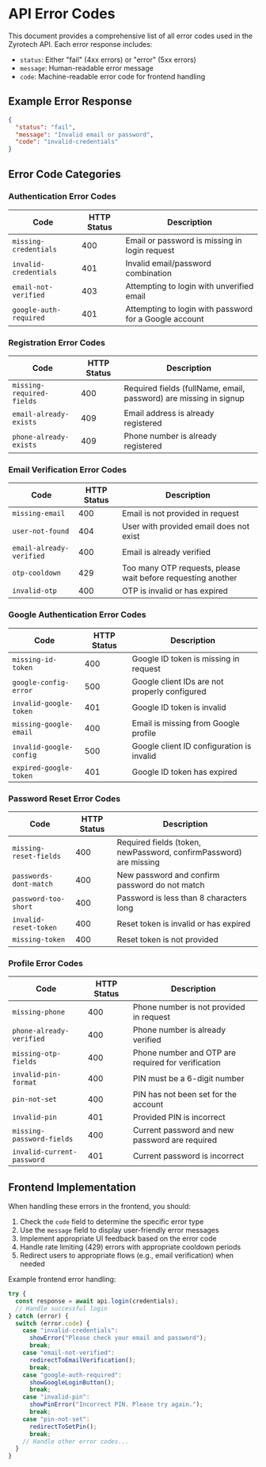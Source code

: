 # API Error Codes

This document provides a comprehensive list of all error codes used in the Zyrotech API. Each error response includes:

- `status`: Either "fail" (4xx errors) or "error" (5xx errors)
- `message`: Human-readable error message
- `code`: Machine-readable error code for frontend handling

## Example Error Response

```json
{
  "status": "fail",
  "message": "Invalid email or password",
  "code": "invalid-credentials"
}
```

## Error Code Categories

### Authentication Error Codes

| Code                   | HTTP Status | Description                                            |
| ---------------------- | ----------- | ------------------------------------------------------ |
| `missing-credentials`  | 400         | Email or password is missing in login request          |
| `invalid-credentials`  | 401         | Invalid email/password combination                     |
| `email-not-verified`   | 403         | Attempting to login with unverified email              |
| `google-auth-required` | 401         | Attempting to login with password for a Google account |

### Registration Error Codes

| Code                      | HTTP Status | Description                                                       |
| ------------------------- | ----------- | ----------------------------------------------------------------- |
| `missing-required-fields` | 400         | Required fields (fullName, email, password) are missing in signup |
| `email-already-exists`    | 409         | Email address is already registered                               |
| `phone-already-exists`    | 409         | Phone number is already registered                                |

### Email Verification Error Codes

| Code                     | HTTP Status | Description                                                  |
| ------------------------ | ----------- | ------------------------------------------------------------ |
| `missing-email`          | 400         | Email is not provided in request                             |
| `user-not-found`         | 404         | User with provided email does not exist                      |
| `email-already-verified` | 400         | Email is already verified                                    |
| `otp-cooldown`           | 429         | Too many OTP requests, please wait before requesting another |
| `invalid-otp`            | 400         | OTP is invalid or has expired                                |

### Google Authentication Error Codes

| Code                    | HTTP Status | Description                                   |
| ----------------------- | ----------- | --------------------------------------------- |
| `missing-id-token`      | 400         | Google ID token is missing in request         |
| `google-config-error`   | 500         | Google client IDs are not properly configured |
| `invalid-google-token`  | 401         | Google ID token is invalid                    |
| `missing-google-email`  | 400         | Email is missing from Google profile          |
| `invalid-google-config` | 500         | Google client ID configuration is invalid     |
| `expired-google-token`  | 401         | Google ID token has expired                   |

### Password Reset Error Codes

| Code                   | HTTP Status | Description                                                       |
| ---------------------- | ----------- | ----------------------------------------------------------------- |
| `missing-reset-fields` | 400         | Required fields (token, newPassword, confirmPassword) are missing |
| `passwords-dont-match` | 400         | New password and confirm password do not match                    |
| `password-too-short`   | 400         | Password is less than 8 characters long                           |
| `invalid-reset-token`  | 400         | Reset token is invalid or has expired                             |
| `missing-token`        | 400         | Reset token is not provided                                       |

### Profile Error Codes

| Code                       | HTTP Status | Description                                        |
| -------------------------- | ----------- | -------------------------------------------------- |
| `missing-phone`            | 400         | Phone number is not provided in request            |
| `phone-already-verified`   | 400         | Phone number is already verified                   |
| `missing-otp-fields`       | 400         | Phone number and OTP are required for verification |
| `invalid-pin-format`       | 400         | PIN must be a 6-digit number                       |
| `pin-not-set`              | 400         | PIN has not been set for the account               |
| `invalid-pin`              | 401         | Provided PIN is incorrect                          |
| `missing-password-fields`  | 400         | Current password and new password are required     |
| `invalid-current-password` | 401         | Current password is incorrect                      |

## Frontend Implementation

When handling these errors in the frontend, you should:

1. Check the `code` field to determine the specific error type
2. Use the `message` field to display user-friendly error messages
3. Implement appropriate UI feedback based on the error code
4. Handle rate limiting (429) errors with appropriate cooldown periods
5. Redirect users to appropriate flows (e.g., email verification) when needed

Example frontend error handling:

```typescript
try {
  const response = await api.login(credentials);
  // Handle successful login
} catch (error) {
  switch (error.code) {
    case "invalid-credentials":
      showError("Please check your email and password");
      break;
    case "email-not-verified":
      redirectToEmailVerification();
      break;
    case "google-auth-required":
      showGoogleLoginButton();
      break;
    case "invalid-pin":
      showPinError("Incorrect PIN. Please try again.");
      break;
    case "pin-not-set":
      redirectToSetPin();
      break;
    // Handle other error codes...
  }
}
```
